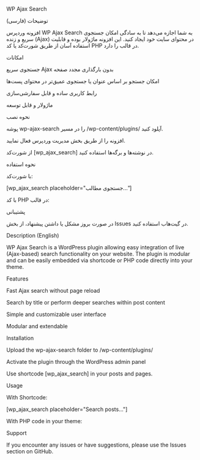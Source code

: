 WP Ajax Search

توضیحات (فارسی)

افزونه وردپرس WP Ajax Search به شما اجازه می‌دهد تا به سادگی امکان جستجوی سریع و زنده (Ajax) در محتوای سایت خود ایجاد کنید. این افزونه ماژولار بوده و قابلیت استفاده آسان از طریق شورت‌کد یا کد PHP در قالب را دارد.

امکانات

جستجوی سریع Ajax بدون بارگذاری مجدد صفحه

امکان جستجو بر اساس عنوان یا جستجوی عمیق‌تر در محتوای پست‌ها

رابط کاربری ساده و قابل سفارشی‌سازی

ماژولار و قابل توسعه

نحوه نصب

پوشه wp-ajax-search را در مسیر /wp-content/plugins/ آپلود کنید.

افزونه را از طریق بخش مدیریت وردپرس فعال نمایید.

از شورت‌کد [wp_ajax_search] در نوشته‌ها و برگه‌ها استفاده کنید.

نحوه استفاده

با شورت‌کد:

[wp_ajax_search placeholder="جستجوی مطالب..."]

با کد PHP در قالب:

<?php echo do_shortcode('[wp_ajax_search]'); ?>

پشتیبانی

در صورت بروز مشکل یا داشتن پیشنهاد، از بخش Issues در گیت‌هاب استفاده کنید.

Description (English)

WP Ajax Search is a WordPress plugin allowing easy integration of live (Ajax-based) search functionality on your website. The plugin is modular and can be easily embedded via shortcode or PHP code directly into your theme.

Features

Fast Ajax search without page reload

Search by title or perform deeper searches within post content

Simple and customizable user interface

Modular and extendable

Installation

Upload the wp-ajax-search folder to /wp-content/plugins/

Activate the plugin through the WordPress admin panel

Use shortcode [wp_ajax_search] in your posts and pages.

Usage

With Shortcode:

[wp_ajax_search placeholder="Search posts..."]

With PHP code in your theme:

<?php echo do_shortcode('[wp_ajax_search]'); ?>

Support

If you encounter any issues or have suggestions, please use the Issues section on GitHub.

